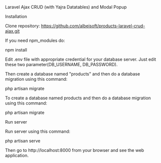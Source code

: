 Laravel Ajax CRUD (with Yajra Datatables) and Modal Popup

Installation

Clone repository:
https://github.com/albeisoft/products-laravel-crud-ajax.git
 
If you need npm_modules do:

npm install

Edit .env file with appropriate credential for your database server. Just edit these two parameter(DB_USERNAME, DB_PASSWORD).

Then create a database named "products" and then do a database migration using this command:

php artisan migrate

To create a database named products and then do a database migration using this command:

php artisan migrate

Run server

Run server using this command:

php artisan serve

Then go to http://localhost:8000 from your browser and see the web application.



